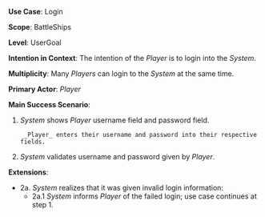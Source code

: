**Use Case**: Login

**Scope**: BattleShips

**Level**: UserGoal

**Intention in Context**: The intention of the _Player_ is to login into the _System_.

**Multiplicity**: Many _Players_ can login to the _System_ at the same time.

**Primary Actor**: _Player_

**Main Success Scenario**:

1. _System_ shows _Player_ username field and password field. 
    
        _Player_ enters their username and password into their respective fields. 
2. _System_ validates username and password given by _Player_.

**Extensions**:

- 2a. _System_ realizes that it was given invalid login information:
    - 2a.1 _System_ informs _Player_ of the failed login; use case continues at step 1.
